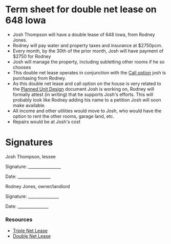# Term sheet for double net lease on 648 Iowa

- Josh Thompson will have a double lease of 648 Iowa, from Rodney Jones.
- Rodney will pay water and property taxes and insurance at $2750pcm. 
- Every month, by the 30th of the prior month, Josh will have payment of $2750 for Rodney
- Josh will manage the property, including subletting other rooms if he so chooses
- This double net lease operates in conjunction with the [Call option](https://github.com/josh-works/til/blob/main/golden/contracts/term-sheet-option-on-648-iowa.md) josh is purchasing from Rodney.
- As this double net lease and call option on the house is very related to the [Planned Unit Design](https://josh.works/pud) document Josh is working on, Rodney will formally attest (in writing) that he supports Josh's efforts. This will probably look like Rodney adding his name to a petition Josh will soon make available. 
- All income and other utilities would move to Josh, who would have the option to rent the other rooms, garage land, etc.
- Repairs would be at Josh's cost



# Signatures

Josh Thompson, lessee

Signature: \________________

Date:      \________________


Rodney Jones, owner/landlord

Signature: \_______________

Date:      \_______________


### Resources

- [Triple Net Lease](https://en.wikipedia.org/wiki/NNN_lease)
- [Double Net Lease](https://en.wikipedia.org/wiki/Net_lease#Double_net_lease)